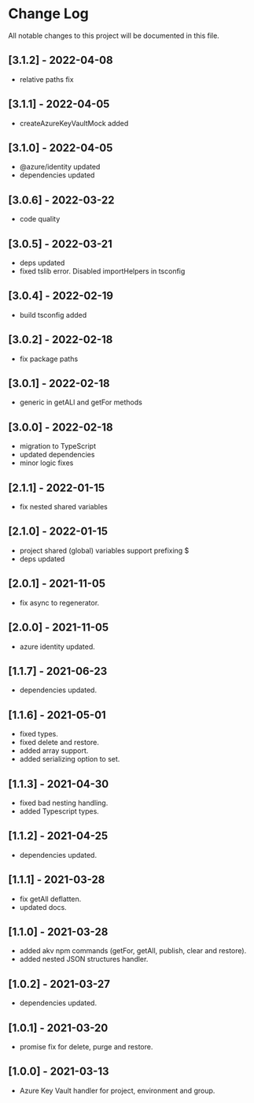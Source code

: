 # Change Log

All notable changes to this project will be documented in this file.

## [3.1.2] - 2022-04-08

-   relative paths fix

## [3.1.1] - 2022-04-05

-   createAzureKeyVaultMock added

## [3.1.0] - 2022-04-05

-   @azure/identity updated
-   dependencies updated

## [3.0.6] - 2022-03-22

-   code quality

## [3.0.5] - 2022-03-21

-   deps updated
-   fixed tslib error. Disabled importHelpers in tsconfig

## [3.0.4] - 2022-02-19

-   build tsconfig added

## [3.0.2] - 2022-02-18

-   fix package paths

## [3.0.1] - 2022-02-18

-   generic in getALl and getFor methods

## [3.0.0] - 2022-02-18

-   migration to TypeScript
-   updated dependencies
-   minor logic fixes

## [2.1.1] - 2022-01-15

-   fix nested shared variables

## [2.1.0] - 2022-01-15

-   project shared (global) variables support prefixing \$
-   deps updated

## [2.0.1] - 2021-11-05

-   fix async to regenerator.

## [2.0.0] - 2021-11-05

-   azure identity updated.

## [1.1.7] - 2021-06-23

-   dependencies updated.

## [1.1.6] - 2021-05-01

-   fixed types.
-   fixed delete and restore.
-   added array support.
-   added serializing option to set.

## [1.1.3] - 2021-04-30

-   fixed bad nesting handling.
-   added Typescript types.

## [1.1.2] - 2021-04-25

-   dependencies updated.

## [1.1.1] - 2021-03-28

-   fix getAll deflatten.
-   updated docs.

## [1.1.0] - 2021-03-28

-   added akv npm commands (getFor, getAll, publish, clear and restore).
-   added nested JSON structures handler.

## [1.0.2] - 2021-03-27

-   dependencies updated.

## [1.0.1] - 2021-03-20

-   promise fix for delete, purge and restore.

## [1.0.0] - 2021-03-13

-   Azure Key Vault handler for project, environment and group.
